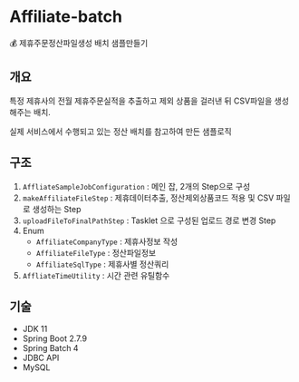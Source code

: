 # Affiliate-batch

💰 제휴주문정산파일생성 배치 샘플만들기

## 개요

특정 제휴사의 전월 제휴주문실적을 추출하고 제외 상품을 걸러낸 뒤 CSV파일을 생성해주는 배치.

실제 서비스에서 수행되고 있는 정산 배치를 참고하여 만든 샘플로직

## 구조

1. `AffliateSampleJobConfiguration` : 메인 잡, 2개의 Step으로 구성
2. `makeAffiliateFileStep` : 제휴데이터추출, 정산제외상품코드 적용 및 CSV 파일로 생성하는 Step
3. `uploadFileToFinalPathStep` : Tasklet 으로 구성된 업로드 경로 변경 Step 
4. Enum
    - `AffiliateCompanyType` : 제휴사정보 작성
    - `AffiliateFileType` : 정산파일정보
    - `AffiliateSqlType` : 제휴사별 정산쿼리
5. `AffliateTimeUtility` : 시간 관련 유틸함수

## 기술

- JDK 11
- Spring Boot 2.7.9
- Spring Batch 4
- JDBC API
- MySQL
